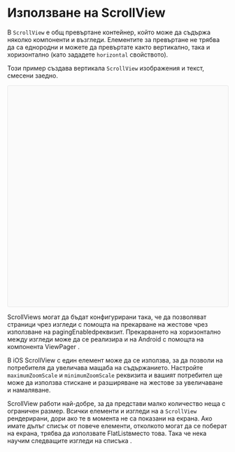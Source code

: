 # Използване на ScrollView

В `ScrollView` е общ превъртане контейнер, който може да съдържа няколко компоненти и възгледи. Елементите за превъртане не трябва да са еднородни и можете да превъртате както вертикално, така и хоризонтално (като зададете `horizontal` свойството).

Този пример създава вертикала `ScrollView` изображения и текст, смесени заедно.

<div data-snack-id="Xik_JDyrw" data-snack-platform="web" data-snack-preview="true" data-snack-theme="light" style="overflow:hidden;background:#fafafa;border:1px solid rgba(0,0,0,.08);border-radius:4px;height:505px;width:100%"></div>

ScrollViews могат да бъдат конфигурирани така, че да позволяват страници чрез изгледи с помощта на прекарване на жестове чрез използване на pagingEnabledреквизит. Прекарването на хоризонтално между изгледи може да се реализира и на Android с помощта на компонента ViewPager .

В iOS ScrollView с един елемент може да се използва, за да позволи на потребителя да увеличава мащаба на съдържанието. Настройте `maximumZoomScale` и `minimumZoomScale` реквизита и вашият потребител ще може да използва стискане и разширяване на жестове за увеличаване и намаляване.

ScrollView работи най-добре, за да представи малко количество неща с ограничен размер. Всички елементи и изгледи на a `ScrollView` рендерирани, дори ако те в момента не са показани на екрана. Ако имате дълъг списък от повече елементи, отколкото могат да се поберат на екрана, трябва да използвате FlatListвместо това. Така че нека научим следващите изгледи на списъка .